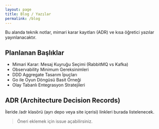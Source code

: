 ```yaml
---
layout: page
title: Blog / Yazılar
permalink: /blog
---
```


Bu alanda teknik notlar, mimari karar kayıtları (ADR) ve kısa öğretici yazılar yayınlanacaktır.

## Planlanan Başlıklar
- Mimari Karar: Mesaj Kuyruğu Seçimi (RabbitMQ vs Kafka)
- Observability Minimum Gereksinimleri
- DDD Aggregate Tasarım İpuçları
- Go ile Oyun Döngüsü Basit Örneği
- Olay Tabanlı Entegrasyon Stratejileri

## ADR (Architecture Decision Records)
İleride /adr klasörü (ayrı depo veya site içerisi) linkleri burada listelenecek.

> Öneri eklemek için issue açabilirsiniz.
